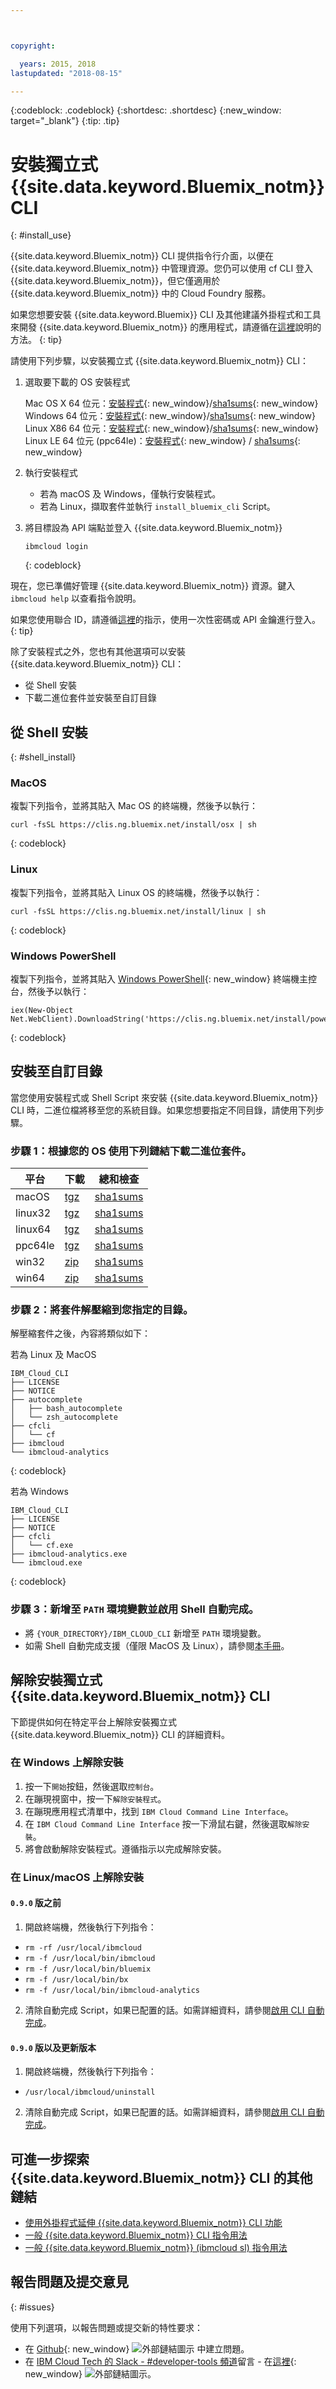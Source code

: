 ```yaml
---



copyright:

  years: 2015, 2018
lastupdated: "2018-08-15"

---
```


{:codeblock: .codeblock}
{:shortdesc: .shortdesc}
{:new_window: target="_blank"}
{:tip: .tip}


# 安裝獨立式 {{site.data.keyword.Bluemix_notm}} CLI
{: #install_use}

{{site.data.keyword.Bluemix_notm}} CLI 提供指令行介面，以便在 {{site.data.keyword.Bluemix_notm}} 中管理資源。您仍可以使用 cf CLI 登入 {{site.data.keyword.Bluemix_notm}}，但它僅適用於 {{site.data.keyword.Bluemix_notm}} 中的 Cloud Foundry 服務。

如果您想要安裝 {{site.data.keyword.Bluemix}} CLI 及其他建議外掛程式和工具來開發 {{site.data.keyword.Bluemix_notm}} 的應用程式，請遵循在[這裡](/docs/cli/index.html)說明的方法。
{: tip}

請使用下列步驟，以安裝獨立式 {{site.data.keyword.Bluemix_notm}} CLI：

1. 選取要下載的 OS 安裝程式

   Mac OS X 64 位元：[安裝程式](https://clis.ng.bluemix.net/download/bluemix-cli/latest/osx){: new_window}/[sha1sums](https://clis.ng.bluemix.net/download/bluemix-cli/latest/osx/checksum){: new_window} <br>
   Windows 64 位元：[安裝程式](https://clis.ng.bluemix.net/download/bluemix-cli/latest/win64){: new_window}/[sha1sums](https://clis.ng.bluemix.net/download/bluemix-cli/latest/win64/checksum){: new_window} <br>
   Linux X86 64 位元：[安裝程式](https://clis.ng.bluemix.net/download/bluemix-cli/latest/linux64){: new_window}/[sha1sums](https://clis.ng.bluemix.net/download/bluemix-cli/latest/linux64/checksum){: new_window} <br>
   Linux LE 64 位元 (ppc64le)：[安裝程式](https://clis.ng.bluemix.net/download/bluemix-cli/latest/ppc64le){: new_window} / [sha1sums](https://clis.ng.bluemix.net/download/bluemix-cli/latest/ppc64le/checksum){: new_window} <br>

1. 執行安裝程式
   * 若為 macOS 及 Windows，僅執行安裝程式。
   * 若為 Linux，擷取套件並執行 `install_bluemix_cli` Script。

1. 將目標設為 API 端點並登入 {{site.data.keyword.Bluemix_notm}}

   ```
   ibmcloud login
   ```
   {: codeblock}
   
現在，您已準備好管理 {{site.data.keyword.Bluemix_notm}} 資源。鍵入 `ibmcloud help` 以查看指令說明。

如果您使用聯合 ID，請遵循[這裡](https://console.bluemix.net/docs/iam/login_fedid.html#federated_id)的指示，使用一次性密碼或 API 金鑰進行登入。  
{: tip}

除了安裝程式之外，您也有其他選項可以安裝 {{site.data.keyword.Bluemix_notm}} CLI：

* 從 Shell 安裝
* 下載二進位套件並安裝至自訂目錄

## 從 Shell 安裝
{: #shell_install}

### MacOS

複製下列指令，並將其貼入 Mac OS 的終端機，然後予以執行：

```
curl -fsSL https://clis.ng.bluemix.net/install/osx | sh
```
{: codeblock}

### Linux

複製下列指令，並將其貼入 Linux OS 的終端機，然後予以執行：

```
curl -fsSL https://clis.ng.bluemix.net/install/linux | sh
```
{: codeblock}

### Windows PowerShell

複製下列指令，並將其貼入 [Windows PowerShell](https://msdn.microsoft.com/en-us/powershell/scripting/getting-started/getting-started-with-windows-powershell){: new_window} 終端機主控台，然後予以執行：

```
iex(New-Object Net.WebClient).DownloadString('https://clis.ng.bluemix.net/install/powershell')
```
{: codeblock}

## 安裝至自訂目錄

當您使用安裝程式或 Shell Script 來安裝 {{site.data.keyword.Bluemix_notm}} CLI 時，二進位檔將移至您的系統目錄。如果您想要指定不同目錄，請使用下列步驟。

### 步驟 1：根據您的 OS 使用下列鏈結下載二進位套件。

|平台|下載|總和檢查|
|---------|----------|---------|
|macOS  | [tgz](https://clis.ng.bluemix.net/download/bluemix-cli/latest/osx/archive) | [sha1sums](https://clis.ng.bluemix.net/download/bluemix-cli/latest/osx/archive/checksum) |
| linux32 | [tgz](https://clis.ng.bluemix.net/download/bluemix-cli/latest/linux32/archive) | [sha1sums](https://clis.ng.bluemix.net/download/bluemix-cli/latest/linux32/archive/checksum) |
| linux64 | [tgz](https://clis.ng.bluemix.net/download/bluemix-cli/latest/linux64/archive) | [sha1sums](https://clis.ng.bluemix.net/download/bluemix-cli/latest/linux64/archive/checksum) |
| ppc64le | [tgz](https://clis.ng.bluemix.net/download/bluemix-cli/latest/ppc64le/archive) | [sha1sums](https://clis.ng.bluemix.net/download/bluemix-cli/latest/ppc64le/archive/checksum) |
| win32 | [zip](https://clis.ng.bluemix.net/download/bluemix-cli/latest/win32/archive) | [sha1sums](https://clis.ng.bluemix.net/download/bluemix-cli/latest/win32/archive/checksum) |
| win64 | [zip](https://clis.ng.bluemix.net/download/bluemix-cli/latest/win64/archive) | [sha1sums](https://clis.ng.bluemix.net/download/bluemix-cli/latest/win64/archive/checksum) |

### 步驟 2：將套件解壓縮到您指定的目錄。

   解壓縮套件之後，內容將類似如下：

   若為 Linux 及 MacOS

   ```
   IBM_Cloud_CLI
   ├── LICENSE
   ├── NOTICE
   ├── autocomplete
   │   ├── bash_autocomplete
   │   └── zsh_autocomplete
   ├── cfcli
   │   └── cf
   ├── ibmcloud
   └── ibmcloud-analytics
   ```
   {: codeblock}

   若為 Windows

   ```
   IBM_Cloud_CLI
   ├── LICENSE
   ├── NOTICE
   ├── cfcli
   │   └── cf.exe
   ├── ibmcloud-analytics.exe
   └── ibmcloud.exe
   ```
   {: codeblock}
### 步驟 3：新增至 `PATH` 環境變數並啟用 Shell 自動完成。

   * 將 `{YOUR_DIRECTORY}/IBM_CLOUD_CLI` 新增至 `PATH` 環境變數。
   * 如需 Shell 自動完成支援（僅限 MacOS 及 Linux），請參閱[本手冊](enable_cli_autocompletion.html)。
   
## 解除安裝獨立式 {{site.data.keyword.Bluemix_notm}} CLI

下節提供如何在特定平台上解除安裝獨立式 {{site.data.keyword.Bluemix_notm}} CLI 的詳細資料。

### 在 Windows 上解除安裝

1. 按一下`開始`按鈕，然後選取`控制台`。
2. 在蹦現視窗中，按一下`解除安裝程式`。
3. 在蹦現應用程式清單中，找到 `IBM Cloud Command Line Interface`。
4. 在 `IBM Cloud Command Line Interface` 按一下滑鼠右鍵，然後選取`解除安裝`。
5. 將會啟動解除安裝程式。遵循指示以完成解除安裝。

### 在 Linux/macOS 上解除安裝

#### `0.9.0` 版之前

1. 開啟終端機，然後執行下列指令：
  * `rm -rf /usr/local/ibmcloud`
  * `rm -f /usr/local/bin/ibmcloud`
  * `rm -f /usr/local/bin/bluemix`
  * `rm -f /usr/local/bin/bx`
  * `rm -f /usr/local/bin/ibmcloud-analytics`
2. 清除自動完成 Script，如果已配置的話。如需詳細資料，請參閱[啟用 CLI 自動完成](enable_cli_autocompletion.html)。

#### `0.9.0` 版以及更新版本

1. 開啟終端機，然後執行下列指令：
  * `/usr/local/ibmcloud/uninstall`
2. 清除自動完成 Script，如果已配置的話。如需詳細資料，請參閱[啟用 CLI 自動完成](enable_cli_autocompletion.html)。


## 可進一步探索 {{site.data.keyword.Bluemix_notm}} CLI 的其他鏈結

* [使用外掛程式延伸 {{site.data.keyword.Bluemix_notm}} CLI 功能](/docs/cli/reference/bluemix_cli/extend_cli.html)
* [一般 {{site.data.keyword.Bluemix_notm}} CLI 指令用法](/docs/cli/reference/bluemix_cli/bx_cli.html)
* [一般 {{site.data.keyword.Bluemix_notm}} (ibmcloud sl) 指令用法](/docs/cli/reference/softlayer/index.html)

## 報告問題及提交意見
{: #issues}

使用下列選項，以報告問題或提交新的特性要求：
 * 在 [Github](https://github.com/IBM-Bluemix/bluemix-cli-release/issues){: new_window} ![外部鏈結圖示](../../../icons/launch-glyph.svg) 中建立問題。
 * 在 [IBM Cloud Tech 的 Slack - #developer-tools 頻道](https://ibm-cloud-tech.slack.com)留言 - 在[這裡](https://slack-invite-ibm-cloud-tech.mybluemix.net/){: new_window} ![外部鏈結圖示](../../../icons/launch-glyph.svg)。
